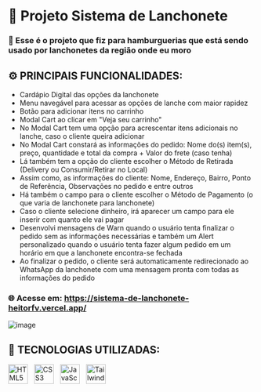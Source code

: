 # 🚀 Projeto Sistema de Lanchonete</h1>
### 🍔 Esse é o projeto que fiz para hamburguerias que está sendo usado por lanchonetes da região onde eu moro

## ⚙️ PRINCIPAIS FUNCIONALIDADES: 
- Cardápio Digital das opções da lanchonete 
- Menu navegável para acessar as opções de lanche com maior rapidez 
- Botão para adicionar itens no carrinho
- Modal Cart ao clicar em "Veja seu carrinho" 
- No Modal Cart tem uma opção para acrescentar itens adicionais no lanche, caso o cliente queira adicionar
- No Modal Cart constará as informações do pedido: Nome do(s) item(s), preço, quantidade e total da compra + Valor do frete (caso tenha)
- Lá também tem a opção do cliente escolher o Método de Retirada (Delivery ou Consumir/Retirar no Local)
- Assim como, as informações do cliente: Nome, Endereço, Bairro, Ponto de Referência, Observações no pedido e entre outros
- Há também o campo para o cliente escolher o Método de Pagamento (o que varia de lanchonete para lanchonete)
- Caso o cliente selecione dinheiro, irá aparecer um campo para ele inserir com quanto ele vai pagar
- Desenvolvi mensagens de Warn quando o usuário tenta finalizar o pedido sem as informações necessárias e também um Alert personalizado quando o usuário tenta fazer algum pedido em um horário em que a lanchonete encontra-se fechada
- Ao finalizar o pedido, o cliente será automaticamente redirecionado ao WhatsApp da lanchonete com uma mensagem pronta com todas as informações do pedido

### 🌐 Acesse em: https://sistema-de-lanchonete-heitorfv.vercel.app/
![image](https://github.com/user-attachments/assets/4fc38bc0-3392-4bc8-ab32-fb60971ceac7)


## 🤖 TECNOLOGIAS UTILIZADAS:

<img 
    style='padding-right: 10px' width='40px' 
    title='HTML' 
    alt='HTML5' 
    align='left' 
    src="https://cdn.jsdelivr.net/gh/devicons/devicon@latest/icons/html5/html5-original.svg" />

<img 
    style='padding-right: 10px' width='40px' 
    title='CSS' 
    alt='CSS3' 
    align='left' 
    src="https://cdn.jsdelivr.net/gh/devicons/devicon@latest/icons/css3/css3-original.svg" />

<img 
    style='padding-right: 10px' width='40px' 
    title='JavaScript' 
    alt='JavaScript' 
    align='left' 
    src="https://cdn.jsdelivr.net/gh/devicons/devicon@latest/icons/javascript/javascript-original.svg" />

<img 
    style='padding-right: 10px' width='40px' 
    title='Tailwind CSS' 
    alt='Tailwind CSS' 
    align='left' 
    src="https://cdn.jsdelivr.net/gh/devicons/devicon@latest/icons/tailwindcss/tailwindcss-original.svg" />
